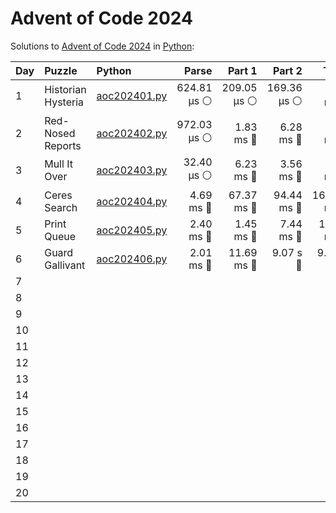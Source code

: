 # Advent of Code 2024

Solutions to [Advent of Code 2024](https://adventofcode.com/2024/) in [Python](https://www.python.org/):


| Day  | Puzzle             | Python                                             |       Parse |      Part 1 |      Part 2 |       Total |
| :--- | :----------------- | :------------------------------------------------- | ----------: | ----------: | ----------: | ----------: |
| 1    | Historian Hysteria | [aoc202401.py](01_historian_hysteria/aoc202401.py) | 624.81 μs ⚪️ | 209.05 μs ⚪️ | 169.36 μs ⚪️ |   1.00 ms 🔵 |
| 2    | Red-Nosed Reports  | [aoc202402.py](02_red-nosed_reports/aoc202402.py)  | 972.03 μs ⚪️ |   1.83 ms 🔵 |   6.28 ms 🔵 |   9.08 ms 🔵 |
| 3    | Mull It Over       | [aoc202403.py](03_mull_it_over/aoc202403.py)       |  32.40 μs ⚪️ |   6.23 ms 🔵 |   3.56 ms 🔵 |   9.82 ms 🔵 |
| 4    | Ceres Search       | [aoc202404.py](04_ceres_search/aoc202404.py)       |   4.69 ms 🔵 |  67.37 ms 🔵 |  94.44 ms 🔵 | 166.50 ms 🔵 |
| 5    | Print Queue        | [aoc202405.py](05_print_queue/aoc202405.py)        |   2.40 ms 🔵 |   1.45 ms 🔵 |   7.44 ms 🔵 |  11.30 ms 🔵 |
| 6    | Guard Gallivant    | [aoc202406.py](06_guard_gallivant/aoc202406.py)    |   2.01 ms 🔵 |  11.69 ms 🔵 |    9.07 s 🔴 |    9.08 s 🔴 |
| 7    |                    |                                                    |             |             |             |             |
| 8    |                    |                                                    |             |             |             |             |
| 9    |                    |                                                    |             |             |             |             |
| 10   |                    |                                                    |             |             |             |             |
| 11   |                    |                                                    |             |             |             |             |
| 12   |                    |                                                    |             |             |             |             |
| 13   |                    |                                                    |             |             |             |             |
| 14   |                    |                                                    |             |             |             |             |
| 15   |                    |                                                    |             |             |             |             |
| 16   |                    |                                                    |             |             |             |             |
| 17   |                    |                                                    |             |             |             |             |
| 18   |                    |                                                    |             |             |             |             |
| 19   |                    |                                                    |             |             |             |             |
| 20   |                    |                                                    |             |             |             |             |
